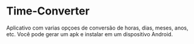 # Time-Converter
Aplicativo com varias opçoes de conversão de horas, dias, meses, anos, etc. Você pode gerar um apk e instalar em um dispositivo Android.
